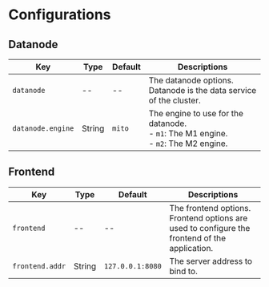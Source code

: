 # Configurations

## Datanode

| Key | Type | Default | Descriptions |
| --- | -----| ------- | ----------- |
| `datanode` | -- | -- | The datanode options.<br/>Datanode is the data service of the cluster. |
| `datanode.engine` | String | `mito` | The engine to use for the datanode.<br/>- `m1`: The M1 engine.<br/>- `m2`: The M2 engine. |


## Frontend

| Key | Type | Default | Descriptions |
| --- | -----| ------- | ----------- |
| `frontend` | -- | -- | The frontend options.<br/>Frontend options are used to configure the frontend of the application. |
| `frontend.addr` | String | `127.0.0.1:8080` | The server address to bind to. |
